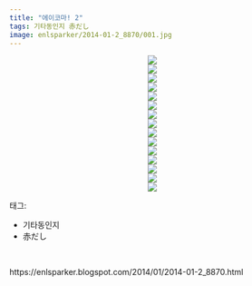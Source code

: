 ```yaml
---
title: "에이코마! 2"
tags: 기타동인지 赤だし
image: enlsparker/2014-01-2_8870/001.jpg
---
```

<div class="article">
<div class="separator" style="clear: both; text-align: center;">
<img src="{{ site.nasurl }}/enlsparker/2014-01-2_8870/001.jpg"/></div>
<div class="separator" style="clear: both; text-align: center;">
<img src="{{ site.nasurl }}/enlsparker/2014-01-2_8870/002.jpg"/></div>
<div class="separator" style="clear: both; text-align: center;">
<img src="{{ site.nasurl }}/enlsparker/2014-01-2_8870/003.jpg"/></div>
<div class="separator" style="clear: both; text-align: center;">
<img src="{{ site.nasurl }}/enlsparker/2014-01-2_8870/004.jpg"/></div>
<div class="separator" style="clear: both; text-align: center;">
<img src="{{ site.nasurl }}/enlsparker/2014-01-2_8870/005.jpg"/></div>
<div class="separator" style="clear: both; text-align: center;">
<img src="{{ site.nasurl }}/enlsparker/2014-01-2_8870/006.jpg"/></div>
<div class="separator" style="clear: both; text-align: center;">
<img src="{{ site.nasurl }}/enlsparker/2014-01-2_8870/007.jpg"/></div>
<div class="separator" style="clear: both; text-align: center;">
<img src="{{ site.nasurl }}/enlsparker/2014-01-2_8870/008.jpg"/></div>
<div class="separator" style="clear: both; text-align: center;">
<img src="{{ site.nasurl }}/enlsparker/2014-01-2_8870/009.jpg"/></div>
<div class="separator" style="clear: both; text-align: center;">
<img src="{{ site.nasurl }}/enlsparker/2014-01-2_8870/010.jpg"/></div>
<div class="separator" style="clear: both; text-align: center;">
<img src="{{ site.nasurl }}/enlsparker/2014-01-2_8870/011.jpg"/></div>
<div class="separator" style="clear: both; text-align: center;">
<img src="{{ site.nasurl }}/enlsparker/2014-01-2_8870/012.jpg"/></div>
<div class="separator" style="clear: both; text-align: center;">
<img src="{{ site.nasurl }}/enlsparker/2014-01-2_8870/013.jpg"/></div>
<div class="separator" style="clear: both; text-align: center;">
<img src="{{ site.nasurl }}/enlsparker/2014-01-2_8870/014.jpg"/></div>
<div class="separator" style="clear: both; text-align: center;">
<img src="{{ site.nasurl }}/enlsparker/2014-01-2_8870/015.jpg"/></div>
</div><div class="tagTrail">
<p>태그: </p>
<ul>
<li>기타동인지</li>
<li>赤だし</li>
</ul>
</div>
<br/>
<p id="refer">https://enlsparker.blogspot.com/2014/01/2014-01-2_8870.html</p>
<br/>
